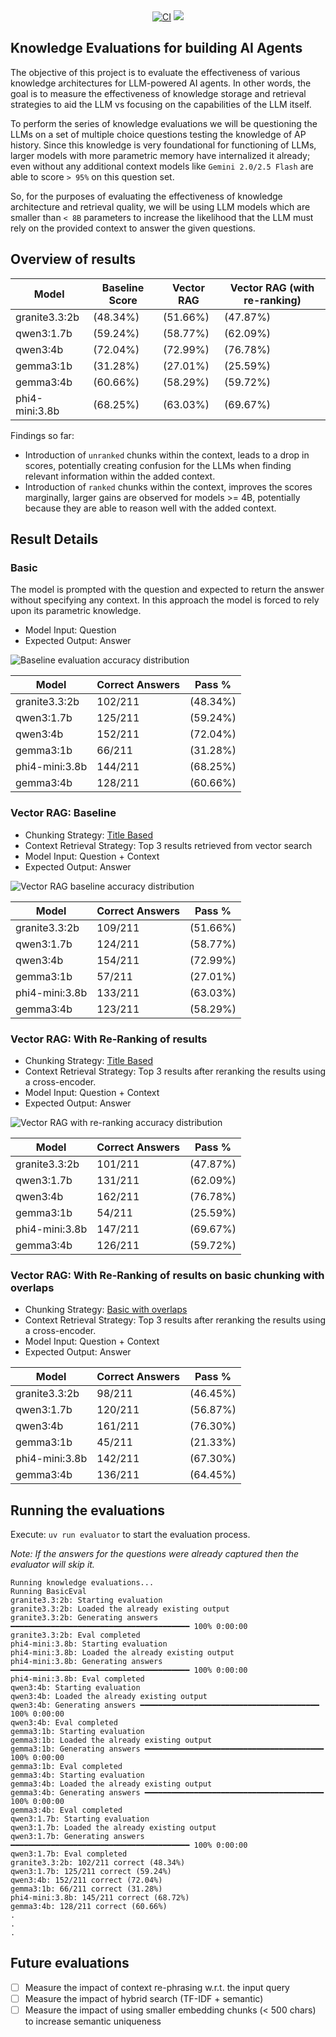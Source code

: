 <div align="center">
  <a href="https://github.com/deyarchit/knowledge-architecture-evaluations/actions/workflows/python-app.yml?query=branch%3Amain"><img src="https://github.com/deyarchit/knowledge-architecture-evaluations/actions/workflows/python-app.yml/badge.svg?event=push" alt="CI"></a>
  <a href="https://codecov.io/gh/deyarchit/knowledge-architecture-evaluations" ><img src="https://codecov.io/gh/deyarchit/knowledge-architecture-evaluations/graph/badge.svg?token=W19A9AUMAQ"/></a>
</div>

## Knowledge Evaluations for building AI Agents

The objective of this project is to evaluate the effectiveness of various knowledge architectures for LLM-powered AI agents. In other words, the goal is to measure the effectiveness of knowledge storage and retrieval strategies to aid the LLM vs focusing on the capabilities of the LLM itself.

To perform the series of knowledge evaluations we will be questioning the LLMs on a set of multiple choice questions testing the knowledge of AP history. Since this knowledge is very foundational for functioning of LLMs, larger models with more parametric memory have internalized it already; even without any additional context models like `Gemini 2.0/2.5 Flash` are able to score `> 95%` on this question set. 

So, for the purposes of evaluating the effectiveness of knowledge architecture and retrieval quality, we will be using LLM models which are smaller than `< 8B` parameters to increase the likelihood that the LLM must rely on the provided context to answer the given questions.

## Overview of results

| Model       | Baseline Score | Vector RAG |Vector RAG (with re-ranking) |
|----------   |----------      |----------  |----------|
|granite3.3:2b|(48.34%)|(51.66%) |(47.87%)|
|qwen3:1.7b   |(59.24%)|(58.77%) |(62.09%)|
|qwen3:4b     |(72.04%)|(72.99%) |(76.78%)|
|gemma3:1b |(31.28%)|(27.01%) |(25.59%)|
|gemma3:4b |(60.66%)|(58.29%) |(59.72%)|
|phi4-mini:3.8b |(68.25%)|(63.03%) |(69.67%)|

Findings so far:
- Introduction of `unranked` chunks within the context, leads to a drop in scores, potentially creating confusion for the LLMs when finding relevant information within the added context.
- Introduction of `ranked` chunks within the context, improves the scores marginally, larger gains are observed for models >= 4B, potentially because they are able to reason well with the added context. 

## Result Details

### Basic

The model is prompted with the question and expected to return the answer without specifying any context. In this approach the model is forced to rely upon its parametric knowledge.

- Model Input: Question
- Expected Output: Answer

![Baseline evaluation accuracy distribution](docs/assets/baseline.png)

| Model | Correct Answers | Pass % |
|----------|----------|----------|
|granite3.3:2b | 102/211 |(48.34%)|
|qwen3:1.7b | 125/211 |(59.24%)|
|qwen3:4b | 152/211 |(72.04%)|
|gemma3:1b | 66/211 |(31.28%)|
|phi4-mini:3.8b | 144/211 |(68.25%)|
|gemma3:4b | 128/211 |(60.66%)|

### Vector RAG: Baseline

- Chunking Strategy: [Title Based](https://docs.unstructured.io/open-source/core-functionality/chunking#%E2%80%9Dby-title%E2%80%9D-chunking-strategy)
- Context Retrieval Strategy: Top 3 results retrieved from vector search
- Model Input: Question + Context
- Expected Output: Answer
  
![Vector RAG baseline accuracy distribution](docs/assets/vector-rag-baseline.png)

| Model | Correct Answers | Pass % |
|----------|----------|----------|
|granite3.3:2b | 109/211 | (51.66%)|
|qwen3:1.7b | 124/211 | (58.77%)|
|qwen3:4b | 154/211 | (72.99%)|
|gemma3:1b | 57/211 | (27.01%)|
|phi4-mini:3.8b | 133/211 | (63.03%)|
|gemma3:4b | 123/211 | (58.29%)|

### Vector RAG: With Re-Ranking of results

- Chunking Strategy: [Title Based](https://docs.unstructured.io/open-source/core-functionality/chunking#%E2%80%9Dby-title%E2%80%9D-chunking-strategy)
- Context Retrieval Strategy: Top 3 results after reranking the results using a cross-encoder.
- Model Input: Question + Context
- Expected Output: Answer

![Vector RAG with re-ranking accuracy distribution](docs/assets/vector-rag-with-reranking.png)

| Model | Correct Answers | Pass % |
|----------|----------|----------|
|granite3.3:2b| 101/211 | (47.87%)|
|qwen3:1.7b| 131/211 | (62.09%)|
|qwen3:4b| 162/211 | (76.78%)|
|gemma3:1b| 54/211 | (25.59%)|
|phi4-mini:3.8b| 147/211 | (69.67%)|
|gemma3:4b| 126/211 | (59.72%)|

### Vector RAG: With Re-Ranking of results on basic chunking with overlaps

- Chunking Strategy: [Basic with overlaps](https://docs.unstructured.io/open-source/core-functionality/chunking#%E2%80%9Cbasic%E2%80%9D-chunking-strategy)
- Context Retrieval Strategy: Top 3 results after reranking the results using a cross-encoder.
- Model Input: Question + Context
- Expected Output: Answer

| Model | Correct Answers | Pass % |
|----------|----------|----------|
|granite3.3:2b | 98/211 | (46.45%) |
|qwen3:1.7b | 120/211 | (56.87%) |
|qwen3:4b | 161/211 | (76.30%) |
|gemma3:1b | 45/211 | (21.33%) |
|phi4-mini:3.8b | 142/211 | (67.30%) |
|gemma3:4b | 136/211 | (64.45%) |

## Running the evaluations

Execute: `uv run evaluator` to start the evaluation process. 

*Note: If the answers for the questions were already captured then the evaluator will skip it.*
```
Running knowledge evaluations...
Running BasicEval
granite3.3:2b: Starting evaluation
granite3.3:2b: Loaded the already existing output
granite3.3:2b: Generating answers ━━━━━━━━━━━━━━━━━━━━━━━━━━━━━━━━━━━━━━━━ 100% 0:00:00
granite3.3:2b: Eval completed
phi4-mini:3.8b: Starting evaluation
phi4-mini:3.8b: Loaded the already existing output
phi4-mini:3.8b: Generating answers ━━━━━━━━━━━━━━━━━━━━━━━━━━━━━━━━━━━━━━━━ 100% 0:00:00
phi4-mini:3.8b: Eval completed
qwen3:4b: Starting evaluation
qwen3:4b: Loaded the already existing output
qwen3:4b: Generating answers ━━━━━━━━━━━━━━━━━━━━━━━━━━━━━━━━━━━━━━━━ 100% 0:00:00
qwen3:4b: Eval completed
gemma3:1b: Starting evaluation
gemma3:1b: Loaded the already existing output
gemma3:1b: Generating answers ━━━━━━━━━━━━━━━━━━━━━━━━━━━━━━━━━━━━━━━━ 100% 0:00:00
gemma3:1b: Eval completed
gemma3:4b: Starting evaluation
gemma3:4b: Loaded the already existing output
gemma3:4b: Generating answers ━━━━━━━━━━━━━━━━━━━━━━━━━━━━━━━━━━━━━━━━ 100% 0:00:00
gemma3:4b: Eval completed
qwen3:1.7b: Starting evaluation
qwen3:1.7b: Loaded the already existing output
qwen3:1.7b: Generating answers ━━━━━━━━━━━━━━━━━━━━━━━━━━━━━━━━━━━━━━━━ 100% 0:00:00
qwen3:1.7b: Eval completed
granite3.3:2b: 102/211 correct (48.34%)
qwen3:1.7b: 125/211 correct (59.24%)
qwen3:4b: 152/211 correct (72.04%)
gemma3:1b: 66/211 correct (31.28%)
phi4-mini:3.8b: 145/211 correct (68.72%)
gemma3:4b: 128/211 correct (60.66%)
.
.
.
```

## Future evaluations
- [ ] Measure the impact of context re-phrasing w.r.t. the input query  
- [ ] Measure the impact of hybrid search (TF-IDF + semantic)
- [ ] Measure the impact of using smaller embedding chunks (< 500 chars) to increase semantic uniqueness